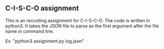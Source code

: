 ## C-I-S-C-O assignment

This is an recruiting assignment for C-I-S-C-O.
The code is written in python3. It takes the JSON file to parse as the first argument after the file name in command line.

Ex. "python3 assignment.py log.json"
